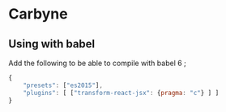 Carbyne
=======

Using with babel
----------------

Add the following to be able to compile with babel 6 ;

```javascript
{
	"presets": ["es2015"],
	"plugins": [ ["transform-react-jsx": {pragma: "c"} ] ]
}
```
